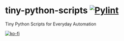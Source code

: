 # tiny-python-scripts [![Pylint](https://github.com/geeknik/python-osint/actions/workflows/pylint.yml/badge.svg?branch=main)](https://github.com/geeknik/python-osint/actions/workflows/pylint.yml)

Tiny Python Scripts for Everyday Automation

[![ko-fi](https://ko-fi.com/img/githubbutton_sm.svg)](https://ko-fi.com/S6S1MHNPY) 
